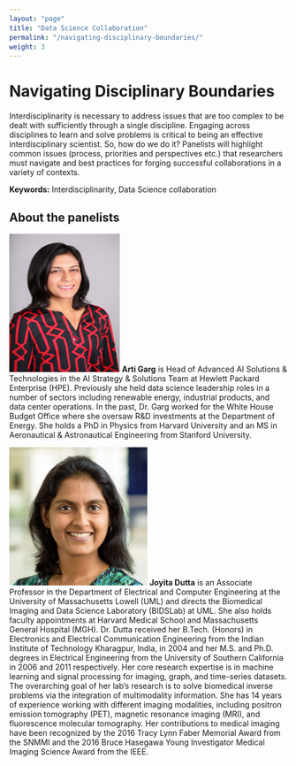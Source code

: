 ```yaml
---
layout: "page"
title: "Data Science Collaboration"
permalink: "/navigating-disciplinary-boundaries/"
weight: 3
---
```


# Navigating Disciplinary Boundaries  
Interdisciplinarity is necessary to address issues that are too complex to be dealt with sufficiently through a single discipline. Engaging across disciplines to learn and solve problems is critical to being an effective interdisciplinary scientist. So, how do we do it? Panelists will highlight common issues (process, priorities and perspectives etc.) that researchers must navigate and best practices for forging successful collaborations in a variety of contexts.


**Keywords:** Interdisciplinarity, Data Science collaboration


## About the panelists

<img src="../../images/headshots/Arti_Garg.jpg" width="200" height="250"> **Arti Garg** is Head of Advanced AI Solutions & Technologies in the AI Strategy & Solutions Team at Hewlett Packard Enterprise (HPE). Previously she held data science leadership roles in a number of sectors including renewable energy, industrial products, and data center operations. In the past, Dr. Garg worked for the White House Budget Office where she oversaw R&D investments at the Department of Energy. She holds a PhD in Physics from Harvard University and an MS in Aeronautical & Astronautical Engineering from Stanford University.  

<img src="../../images/headshots/Dutta_photo.jpg" width="250" height="250"> **Joyita Dutta** is an Associate Professor in the Department of Electrical and Computer Engineering at the University of Massachusetts Lowell (UML) and directs the Biomedical Imaging and Data Science Laboratory (BIDSLab) at UML. She also holds faculty appointments at Harvard Medical School and Massachusetts General Hospital (MGH). Dr. Dutta received her B.Tech. (Honors) in Electronics and Electrical Communication Engineering from the Indian Institute of Technology Kharagpur, India, in 2004 and her M.S. and Ph.D. degrees in Electrical Engineering from the University of Southern California in 2006 and 2011 respectively. Her core research expertise is in machine learning and signal processing for imaging, graph, and time-series datasets. The overarching goal of her lab’s research is to solve biomedical inverse problems via the integration of multimodality information. She has 14 years of experience working with different imaging modalities, including positron emission tomography (PET), magnetic resonance imaging (MRI), and fluorescence molecular tomography. Her contributions to medical imaging have been recognized by the 2016 Tracy Lynn Faber Memorial Award from the SNMMI and the 2016 Bruce Hasegawa Young Investigator Medical Imaging Science Award from the IEEE.


